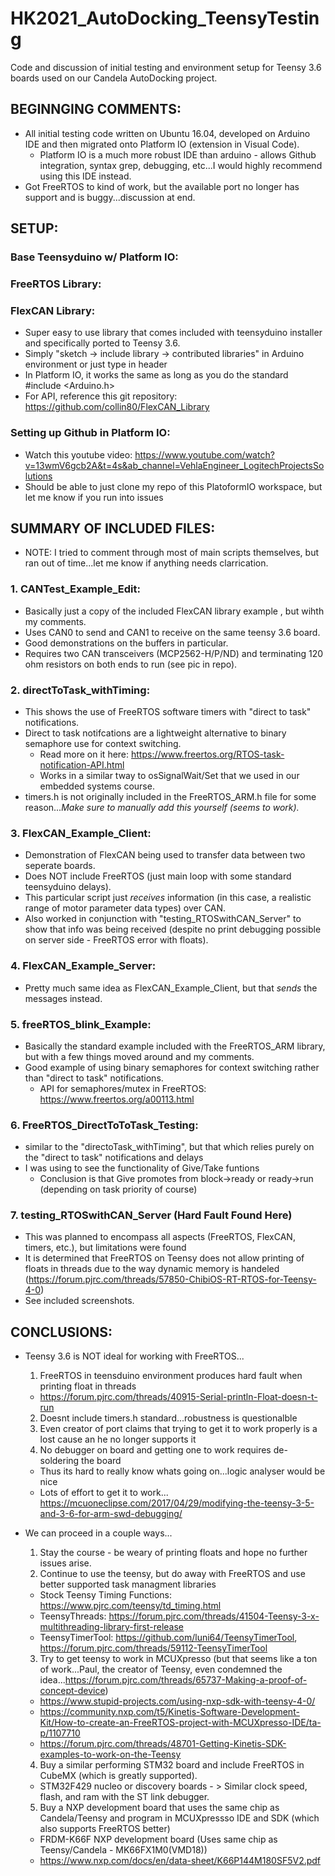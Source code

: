 # HK2021_AutoDocking_TeensyTesting
Code and discussion of initial testing and environment setup for Teensy 3.6 boards used on our Candela AutoDocking project. 

## BEGINNGING COMMENTS:
- All initial testing code written on Ubuntu 16.04, developed on Arduino IDE and then migrated onto Platform IO (extension in Visual Code).
  * Platform IO is a much more robust IDE than arduino - allows Github integration, syntax grep, debugging, etc...I would highly recommend using this IDE instead.
- Got FreeRTOS to kind of work, but the available port no longer has support and is buggy...discussion at end.

## SETUP:
 ### Base Teensyduino w/ Platform IO:
 ### FreeRTOS Library:
 ### FlexCAN Library:
  - Super easy to use library that comes included with teensyduino installer and specifically ported to Teensy 3.6.
  - Simply "sketch -> include library -> contributed libraries"  in Arduino environment or just type in header
  - In Platform IO, it works the same as long as you do the standard #include <Arduino.h>
  - For API, reference this git repository: https://github.com/collin80/FlexCAN_Library
 ### Setting up Github in Platform IO:
  - Watch this youtube video: https://www.youtube.com/watch?v=13wmV6gcb2A&t=4s&ab_channel=VehlaEngineer_LogitechProjectsSolutions
  - Should be able to just clone my repo of this PlatoformIO workspace, but let me know if you run into issues

## SUMMARY OF INCLUDED FILES:

- NOTE: I tried to comment through most of main scripts themselves, but ran out of time...let me know if anything needs clarrication.

 ### 1. CANTest_Example_Edit: 
   - Basically just a copy of the included FlexCAN library example , but wihth my comments.
   - Uses CAN0 to send and CAN1 to receive on the same teensy 3.6 board.
   - Good demonstrations on the buffers in particular.
   - Requires two CAN transceivers (MCP2562-H/P/ND) and terminating 120 ohm resistors on both ends to run (see pic in repo).
   
 ### 2. directToTask_withTiming:
   - This shows the use of FreeRTOS software timers with "direct to task" notifications.
   - Direct to task notifcations are a lightweight alternative to binary semaphore use for context switching.
     * Read more on it here: https://www.freertos.org/RTOS-task-notification-API.html
     * Works in a similar tway to osSignalWait/Set that we used in our embedded systems course.
   - timers.h is not originally included in the FreeRTOS_ARM.h file for some reason...*Make sure to manually add this yourself (seems to work).*
   
 ### 3. FlexCAN_Example_Client:
   - Demonstration of FlexCAN being used to transfer data between two seperate boards.
   - Does NOT include FreeRTOS (just main loop with some standard teensyduino delays).
   - This particular script just *receives* information (in this case, a realistic range of motor parameter data types) over CAN.
   - Also worked in conjunction with "testing_RTOSwithCAN_Server" to show that info was being received (despite no print debugging possible on server side - FreeRTOS error with floats).
   
 ### 4. FlexCAN_Example_Server:
   - Pretty much same idea as FlexCAN_Example_Client, but that *sends* the messages instead.
   
 ### 5. freeRTOS_blink_Example:
   - Basically the standard example included with the FreeRTOS_ARM library, but with a few things moved around and my comments.
   - Good example of using binary semaphores for context switching rather than "direct to task" notifications.
     * API for semaphores/mutex in FreeRTOS: https://www.freertos.org/a00113.html
     
 ### 6. FreeRTOS_DirectToToTask_Testing:
   - similar to the "directoTask_withTiming", but that which relies purely on the "direct to task" notifications and delays
   - I was using to see the functionality of Give/Take funtions
     * Conclusion is that Give promotes from block->ready or ready->run (depending on task priority of course)
     
 ### 7. testing_RTOSwithCAN_Server (Hard Fault Found Here)
   - This was planned to encompass all aspects (FreeRTOS, FlexCAN, timers, etc.), but limitations were found
   - It is determined that FreeRTOS on Teensy does not allow printing of floats in threads due to the way dynamic memory is handeled (https://forum.pjrc.com/threads/57850-ChibiOS-RT-RTOS-for-Teensy-4-0)
   - See included screenshots.

## CONCLUSIONS:

- Teensy 3.6 is NOT ideal for working with FreeRTOS...
  1. FreeRTOS in teensduino environment produces hard fault when printing float in threads
    - https://forum.pjrc.com/threads/40915-Serial-println-Float-doesn-t-run
  2. Doesnt include timers.h standard...robustness is questionalble
  3. Even creator of port claims that trying to get it to work properly is a lost cause an he no longer supports it
  4. No debugger on board and getting one to work requires de-soldering the board
    * Thus its hard to really know whats going on...logic analyser would be nice
    * Lots of effort to get it to work... https://mcuoneclipse.com/2017/04/29/modifying-the-teensy-3-5-and-3-6-for-arm-swd-debugging/
    
- We can proceed in a couple ways...
  1. Stay the course - be weary of printing floats and hope no further issues arise.
  2. Continue to use the teensy, but do away with FreeRTOS and use better supported task managment libraries
    * Stock Teensy Timing Functions: https://www.pjrc.com/teensy/td_timing.html
    * TeensyThreads: https://forum.pjrc.com/threads/41504-Teensy-3-x-multithreading-library-first-release
    * TeensyTimerTool: https://github.com/luni64/TeensyTimerTool, https://forum.pjrc.com/threads/59112-TeensyTimerTool
  3. Try to get teensy to work in MCUXpresso (but that seems like a ton of work...Paul, the creator of Teensy, even condemned the idea...https://forum.pjrc.com/threads/65737-Making-a-proof-of-concept-device)
    * https://www.stupid-projects.com/using-nxp-sdk-with-teensy-4-0/
    * 	https://community.nxp.com/t5/Kinetis-Software-Development-Kit/How-to-create-an-FreeRTOS-project-with-MCUXpresso-IDE/ta-p/1107710
    * 	https://forum.pjrc.com/threads/48701-Getting-Kinetis-SDK-examples-to-work-on-the-Teensy
  4. Buy a similar performing STM32 board and include FreeRTOS in CubeMX (which is greatly supported).
    * STM32F429 nucleo or discovery boards - > Similar clock speed, flash, and ram with the ST link debugger.
  5. Buy a NXP development board that uses the same chip as Candela/Teensy and program in MCUXpressso IDE and SDK (which also supports FreeRTOS better)
    * FRDM-K66F NXP development board (Uses same chip as Teensy/Candela - MK66FX1M0(VMD18))
    * https://www.nxp.com/docs/en/data-sheet/K66P144M180SF5V2.pdf
